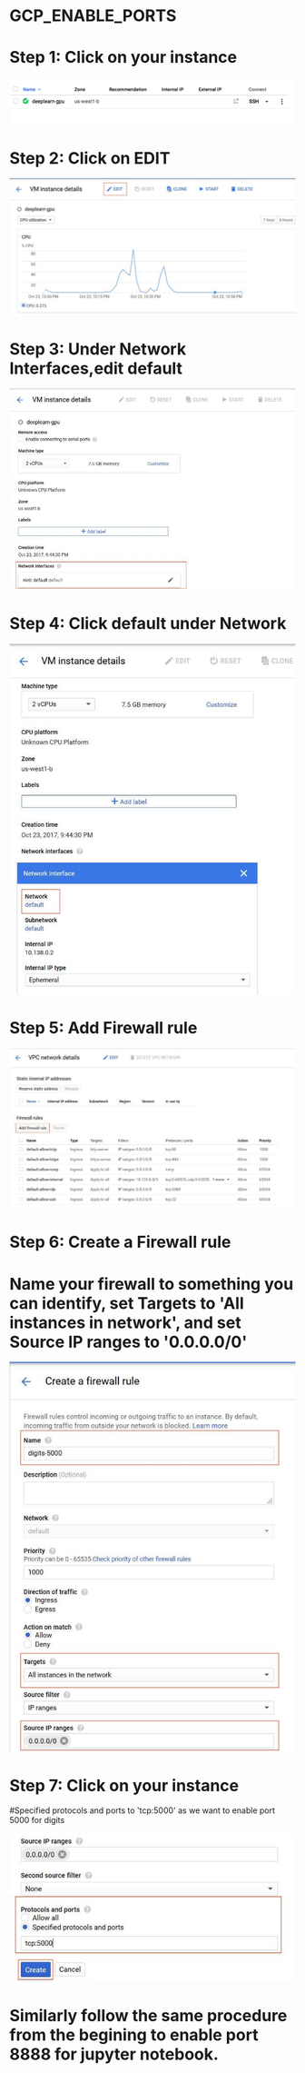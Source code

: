 # GCP_ENABLE_PORTS

# Step 1: Click on your instance

<kbd>
  <img src="/0.png">
</kbd>

# Step 2: Click on EDIT

<kbd>
  <img src="/0_edit.JPG">
</kbd>

# Step 3: Under Network Interfaces,edit default

<kbd>
  <img src="/1_network.JPG">
</kbd>

# Step 4: Click default under Network

<kbd>
  <img src="/2_default.JPG">
</kbd>

# Step 5: Add Firewall rule

<kbd>
  <img src="/3_firewall.JPG">
</kbd>

# Step 6: Create a Firewall rule

# Name your firewall to something you can identify, set Targets to 'All instances in network', and set Source IP ranges to '0.0.0.0/0'

<kbd>
  <img src="/5_create1.JPG">
</kbd>

# Step 7: Click on your instance

#Specified protocols and ports to 'tcp:5000' as we want to enable port 5000 for digits

<kbd>
  <img src="/6_create2.JPG">
</kbd>

# Similarly follow the same procedure from the begining to enable port 8888 for jupyter notebook.


